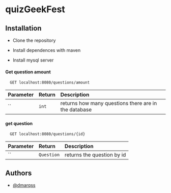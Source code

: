 # quizGeekFest


## Installation

- Clone the repository

- Install dependences with maven

- Install mysql server



#### Get question amount

```http
  GET localhost:8080/questions/amount
```

| Parameter | Return     | Description                |
| :-------- | :------- | :------------------------- |
| `` | `int` | returns how many questions there are in the database | 

#### get question

```http
  GET localhost:8080/questions/{id}
```

| Parameter | Return     | Description                       |
| :-------- | :------- | :-------------------------------- |
| ``      | `Question` |returns the question by id |



## Authors

- [@dmarqss](https://github.com/dmarqss)

